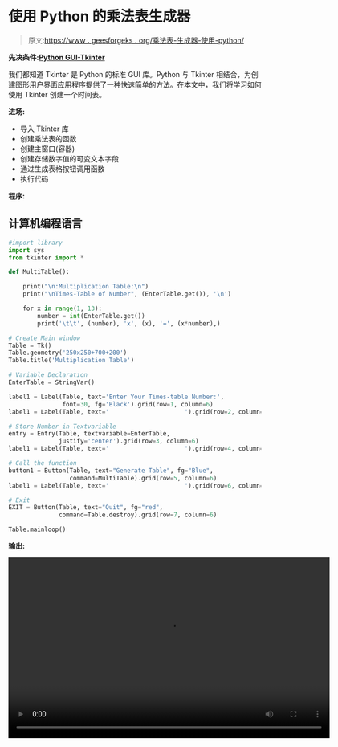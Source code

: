 # 使用 Python 的乘法表生成器

> 原文:[https://www . geesforgeks . org/乘法表-生成器-使用-python/](https://www.geeksforgeeks.org/multiplication-table-generator-using-python/)

**先决条件:**[**Python GUI-Tkinter**](https://www.geeksforgeeks.org/python-gui-tkinter/)

我们都知道 Tkinter 是 Python 的标准 GUI 库。Python 与 Tkinter 相结合，为创建图形用户界面应用程序提供了一种快速简单的方法。在本文中，我们将学习如何使用 Tkinter 创建一个时间表。

**进场:**

*   导入 Tkinter 库
*   创建乘法表的函数
*   创建主窗口(容器)
*   创建存储数字值的可变文本字段
*   通过生成表格按钮调用函数
*   执行代码

**程序:**

## 计算机编程语言

```py
#import library
import sys
from tkinter import *

def MultiTable():

    print("\n:Multiplication Table:\n")
    print("\nTimes-Table of Number", (EnterTable.get()), '\n')

    for x in range(1, 13):
        number = int(EnterTable.get())
        print('\t\t', (number), 'x', (x), '=', (x*number),)

# Create Main window
Table = Tk()
Table.geometry('250x250+700+200')
Table.title('Multiplication Table')

# Variable Declaration
EnterTable = StringVar()

label1 = Label(Table, text='Enter Your Times-table Number:',
               font=30, fg='Black').grid(row=1, column=6)
label1 = Label(Table, text='                     ').grid(row=2, column=6)

# Store Number in Textvariable
entry = Entry(Table, textvariable=EnterTable,
              justify='center').grid(row=3, column=6)
label1 = Label(Table, text='                     ').grid(row=4, column=6)

# Call the function
button1 = Button(Table, text="Generate Table", fg="Blue",
                 command=MultiTable).grid(row=5, column=6)
label1 = Label(Table, text='                     ').grid(row=6, column=6)

# Exit
EXIT = Button(Table, text="Quit", fg="red",
              command=Table.destroy).grid(row=7, column=6)

Table.mainloop()
```

**输出:**

<video class="wp-video-shortcode" id="video-560448-1" width="640" height="360" preload="metadata" controls=""><source type="video/mp4" src="https://media.geeksforgeeks.org/wp-content/uploads/20210215161358/Screen-Recording-2021-02-15-at-4.mp4?_=1">[https://media.geeksforgeeks.org/wp-content/uploads/20210215161358/Screen-Recording-2021-02-15-at-4.mp4](https://media.geeksforgeeks.org/wp-content/uploads/20210215161358/Screen-Recording-2021-02-15-at-4.mp4)</video>